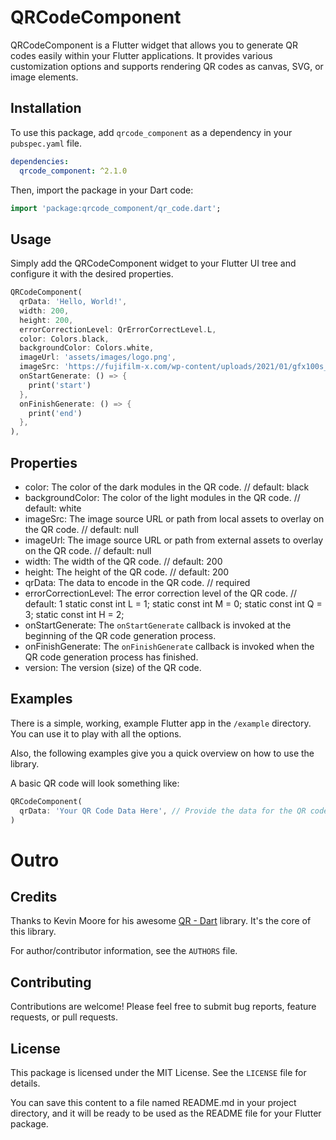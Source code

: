 # QRCodeComponent

QRCodeComponent is a Flutter widget that allows you to generate QR codes easily within your Flutter applications. It provides various customization options and supports rendering QR codes as canvas, SVG, or image elements.

## Installation

To use this package, add `qrcode_component` as a dependency in your `pubspec.yaml` file.

```yaml
dependencies:
  qrcode_component: ^2.1.0
```


Then, import the package in your Dart code:

```dart
import 'package:qrcode_component/qr_code.dart';
```

## Usage
Simply add the QRCodeComponent widget to your Flutter UI tree and configure it with the desired properties.

```dart
QRCodeComponent(
  qrData: 'Hello, World!',
  width: 200,
  height: 200,
  errorCorrectionLevel: QrErrorCorrectLevel.L,
  color: Colors.black,
  backgroundColor: Colors.white,
  imageUrl: 'assets/images/logo.png',
  imageSrc: 'https://fujifilm-x.com/wp-content/uploads/2021/01/gfx100s_sample_04_thum-1.jpg',
  onStartGenerate: () => {
    print('start')
  },
  onFinishGenerate: () => {
    print('end')
  },
),
```

## Properties
- color: The color of the dark modules in the QR code. // default: black
- backgroundColor: The color of the light modules in the QR code. // default: white
- imageSrc: The image source URL or path from local assets to overlay on the QR code. // default: null
- imageUrl: The image source URL or path from external assets to overlay on the QR code. // default: null
- width: The width of the QR code. // default: 200
- height: The height of the QR code. // default: 200
- qrData: The data to encode in the QR code. // required
- errorCorrectionLevel: The error correction level of the QR code. // default: 1
    static const int L = 1;
    static const int M = 0;
    static const int Q = 3;
    static const int H = 2;
- onStartGenerate: The `onStartGenerate` callback is invoked at the beginning of the QR code generation process.
- onFinishGenerate: The `onFinishGenerate` callback is invoked when the QR code generation process has finished.
- version: The version (size) of the QR code.

## Examples

There is a simple, working, example Flutter app in the `/example` directory. You can use it to play with all
the options. 

Also, the following examples give you a quick overview on how to use the library.

A basic QR code will look something like:

```dart
QRCodeComponent(
  qrData: 'Your QR Code Data Here', // Provide the data for the QR code
)
```

# Outro
## Credits
Thanks to Kevin Moore for his awesome [QR - Dart](https://github.com/kevmoo/qr.dart) library. It's the core of this library.

For author/contributor information, see the `AUTHORS` file.

## Contributing
Contributions are welcome! Please feel free to submit bug reports, feature requests, or pull requests.

## License
This package is licensed under the MIT License. See the `LICENSE` file for details.

You can save this content to a file named README.md in your project directory, and it will be ready to be used as the README file for your Flutter package.
